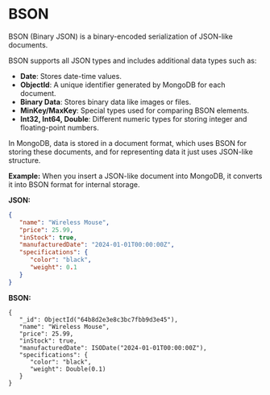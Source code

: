 # BSON
BSON (Binary JSON) is a binary-encoded serialization of JSON-like documents.

BSON supports all JSON types and includes additional data types such as:
- __Date__: Stores date-time values.
- __ObjectId__: A unique identifier generated by MongoDB for each document.
- __Binary Data__: Stores binary data like images or files.
- __MinKey/MaxKey__: Special types used for comparing BSON elements.
- __Int32, Int64, Double__: Different numeric types for storing integer and floating-point numbers.

In MongoDB, data is stored in a document format, which uses BSON for storing these documents, and for representing data it just uses JSON-like structure.

__Example:__
When you insert a JSON-like document into MongoDB, it converts it into BSON format for internal storage.

__JSON:__
```json
{
   "name": "Wireless Mouse",
   "price": 25.99,
   "inStock": true,
   "manufacturedDate": "2024-01-01T00:00:00Z",
   "specifications": {
      "color": "black",
      "weight": 0.1
   }
}
```
__BSON:__
```bson
{
   "_id": ObjectId("64b8d2e3e8c3bc7fbb9d3e45"),
   "name": "Wireless Mouse",
   "price": 25.99,
   "inStock": true,
   "manufacturedDate": ISODate("2024-01-01T00:00:00Z"),
   "specifications": {
      "color": "black",
      "weight": Double(0.1)
   }
}
```
